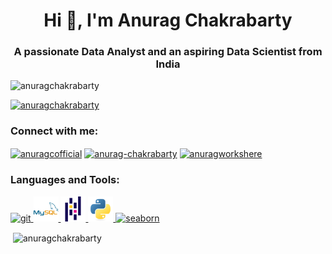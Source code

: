 <h1 align="center">Hi 👋, I'm Anurag Chakrabarty</h1>
<h3 align="center">A passionate Data Analyst and an aspiring Data Scientist from India</h3>

<p align="left"> <img src="https://komarev.com/ghpvc/?username=anuragchakrabarty&label=Profile%20views&color=0e75b6&style=flat" alt="anuragchakrabarty" /> </p>

<p align="left"> <a href="https://github.com/ryo-ma/github-profile-trophy"><img src="https://github-profile-trophy.vercel.app/?username=anuragchakrabarty" alt="anuragchakrabarty" /></a> </p>

<h3 align="left">Connect with me:</h3>
<p align="left">
<a href="https://twitter.com/anuragcofficial" target="blank"><img align="center" src="https://raw.githubusercontent.com/rahuldkjain/github-profile-readme-generator/master/src/images/icons/Social/twitter.svg" alt="anuragcofficial" height="30" width="40" /></a>
<a href="https://linkedin.com/in/anurag-chakrabarty" target="blank"><img align="center" src="https://raw.githubusercontent.com/rahuldkjain/github-profile-readme-generator/master/src/images/icons/Social/linked-in-alt.svg" alt="anurag-chakrabarty" height="30" width="40" /></a>
<a href="https://www.youtube.com/c/anuragworkshere" target="blank"><img align="center" src="https://raw.githubusercontent.com/rahuldkjain/github-profile-readme-generator/master/src/images/icons/Social/youtube.svg" alt="anuragworkshere" height="30" width="40" /></a>
</p>

<h3 align="left">Languages and Tools:</h3>
<p align="left"> <a href="https://git-scm.com/" target="_blank" rel="noreferrer"> <img src="https://www.vectorlogo.zone/logos/git-scm/git-scm-icon.svg" alt="git" width="40" height="40"/> </a> <a href="https://www.mysql.com/" target="_blank" rel="noreferrer"> <img src="https://raw.githubusercontent.com/devicons/devicon/master/icons/mysql/mysql-original-wordmark.svg" alt="mysql" width="40" height="40"/> </a> <a href="https://pandas.pydata.org/" target="_blank" rel="noreferrer"> <img src="https://raw.githubusercontent.com/devicons/devicon/2ae2a900d2f041da66e950e4d48052658d850630/icons/pandas/pandas-original.svg" alt="pandas" width="40" height="40"/> </a> <a href="https://www.python.org" target="_blank" rel="noreferrer"> <img src="https://raw.githubusercontent.com/devicons/devicon/master/icons/python/python-original.svg" alt="python" width="40" height="40"/> </a> <a href="https://seaborn.pydata.org/" target="_blank" rel="noreferrer"> <img src="https://seaborn.pydata.org/_images/logo-mark-lightbg.svg" alt="seaborn" width="40" height="40"/> </a> </p>

<p>&nbsp;<img align="center" src="https://github-readme-stats.vercel.app/api?username=anuragchakrabarty&show_icons=true&locale=en" alt="anuragchakrabarty" /></p>
